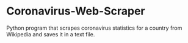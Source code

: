 # Coronavirus-Web-Scraper
Python program that scrapes coronavirus statistics for a country from Wikipedia and saves it in a text file.
